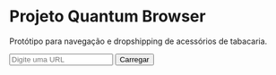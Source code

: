 <!DOCTYPE html>
<html lang="pt-BR">
<head>
  <meta charset="UTF-8">
  <title>Quantum Browser & Dropshipping</title>
  <meta name="viewport" content="width=device-width, initial-scale=1.0">
</head>
<body>
  <h1>Projeto Quantum Browser</h1>
  <p>Protótipo para navegação e dropshipping de acessórios de tabacaria.</p>
  <input type="text" id="url" placeholder="Digite uma URL">
  <button onclick="loadURL()">Carregar</button>

  <script>
    function loadURL() {
      const url = document.getElementById('url').value;
      if (url) window.open(url, '_blank');
    }
  </script>
</body>
</html>